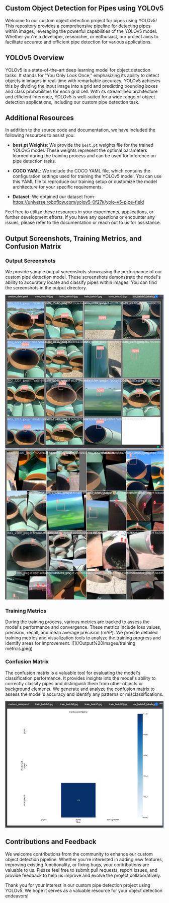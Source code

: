 ## Custom Object Detection for Pipes using YOLOv5
Welcome to our custom object detection project for pipes using YOLOv5! This repository provides a comprehensive pipeline for detecting pipes within images, leveraging the powerful capabilities of the YOLOv5 model. Whether you're a developer, researcher, or enthusiast, our project aims to facilitate accurate and efficient pipe detection for various applications.

## YOLOv5 Overview
YOLOv5 is a state-of-the-art deep learning model for object detection tasks. It stands for "You Only Look Once," emphasizing its ability to detect objects in images in real-time with remarkable accuracy. YOLOv5 achieves this by dividing the input image into a grid and predicting bounding boxes and class probabilities for each grid cell. With its streamlined architecture and efficient inference, YOLOv5 is well-suited for a wide range of object detection applications, including our custom pipe detection task.

## Additional Resources

In addition to the source code and documentation, we have included the following resources to assist you:

- **best.pt Weights**: We provide the `best.pt` weights file for the trained YOLOv5 model. These weights represent the optimal parameters learned during the training process and can be used for inference on pipe detection tasks.

- **COCO YAML**: We include the COCO YAML file, which contains the configuration settings used for training the YOLOv5 model. You can use this YAML file to reproduce our training setup or customize the model architecture for your specific requirements.

- **Dataset**: We obtained our dataset from-https://universe.roboflow.com/yolov5-0f27k/yolo-v5-pipe-field

Feel free to utilize these resources in your experiments, applications, or further development efforts. If you have any questions or encounter any issues, please refer to the documentation or reach out to us for assistance.

## Output Screenshots, Training Metrics, and Confusion Matrix

### Output Screenshots

We provide sample output screenshots showcasing the performance of our custom pipe detection model. These screenshots demonstrate the model's ability to accurately locate and classify pipes within images. You can find the screenshots in the output directory.

![](/Output%20Images/5.jpeg)
![](/Output%20Images/3.jpeg)


### Training Metrics
During the training process, various metrics are tracked to assess the model's performance and convergence. These metrics include loss values, precision, recall, and mean average precision (mAP). We provide detailed training metrics and visualization tools to analyze the training progress and identify areas for improvement.
![](/Output%20Images/training metrcis.jpeg)

### Confusion Matrix
The confusion matrix is a valuable tool for evaluating the model's classification performance. It provides insights into the model's ability to correctly classify pipes and distinguish them from other objects or background elements. We generate and analyze the confusion matrix to assess the model's accuracy and identify any patterns or misclassifications.

![](/Output%20Images/confusion_matrix.jpeg)


## Contributions and Feedback

We welcome contributions from the community to enhance our custom object detection pipeline. Whether you're interested in adding new features, improving existing functionality, or fixing bugs, your contributions are valuable to us. Please feel free to submit pull requests, report issues, and provide feedback to help us improve and evolve the project collaboratively.

Thank you for your interest in our custom pipe detection project using YOLOv5. We hope it serves as a valuable resource for your object detection endeavors!
